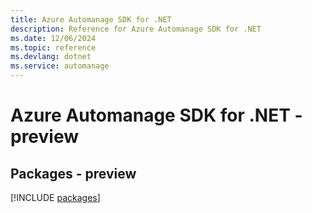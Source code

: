 ```yaml
---
title: Azure Automanage SDK for .NET
description: Reference for Azure Automanage SDK for .NET
ms.date: 12/06/2024
ms.topic: reference
ms.devlang: dotnet
ms.service: automanage
---
```

# Azure Automanage SDK for .NET - preview
## Packages - preview
[!INCLUDE [packages](automanage-index.md)]